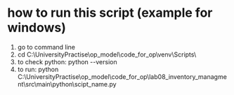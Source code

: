 # how to run this script (example for windows)

1. go to command line
2. cd C:\UniversityPractise\op_model\code_for_op\venv\Scripts\
3. to check python: python --version
4. to run: python C:\UniversityPractise\op_model\code_for_op\lab08_inventory_managment\src\main\python\scipt_name.py